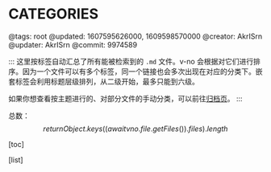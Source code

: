 # CATEGORIES

@tags: root
@updated: 1607595626000, 1609598570000
@creator: AkrISrn
@updater: AkrISrn
@commit: 9974589

:::
这里按标签自动汇总了所有能被检索到的 `.md` 文件。v-no 会根据[](/docs/sort-list.md "#")对它们进行排序。因为一个文件可以有多个标签，同一个链接也会多次出现在对应的分类下。嵌套标签会利用标题层级排列，从二级开始，最多只能到六级。

如果你想查看按主题进行的、对部分文件的手动分类，可以前往[归档页](/archives.md "#")。
:::

总数：$$ return Object.keys((await vno.file.getFiles()).files).length $$

[toc]

[list]
